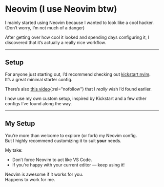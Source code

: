 # Neovim (I use Neovim btw)

I mainly started using Neovim because I wanted to look like a cool hacker.(Don’t worry, I’m not much of a danger)

After getting over how cool it looked and spending days configuring it, I discovered that it’s actually a really nice workflow.

---

## Setup

For anyone just starting out, I’d recommend checking out [kickstart nvim](https://github.com/nvim-lua/kickstart.nvim{:rel="nofollow"} ).  
It’s a great minimal starter config.

There’s also [this video](https://youtu.be/6pAG3BHurdM?si=Q-vdsjJOm6IU9Qy6){:rel="nofollow"}  that I *really* wish I’d found earlier.

I now use my own custom setup, inspired by Kickstart and a few other configs I’ve found along the way.

---

## My Setup

You’re more than welcome to explore (or fork) my Neovim config.  
But I highly recommend customizing it to suit **your** needs.

My take:
- Don’t force Neovim to act like VS Code.
- If you’re happy with your current editor — keep using it!

Neovim is awesome if it works for you.  
Happens to work for me.
